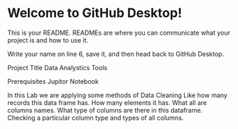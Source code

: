 # Welcome to GitHub Desktop!

This is your README. READMEs are where you can communicate what your project is and how to use it.

Write your name on line 6, save it, and then head back to GitHub Desktop.

Project Title
Data Analystics Tools

Prerequisites
Jupitor Notebook

In this Lab we are applying some methods of Data Cleaning
Like how many records this data frame has.
How many elements it has. 
What all are columns names.
What type of columns are there in this dataframe.
Checking a particular column type and types of all columns.





